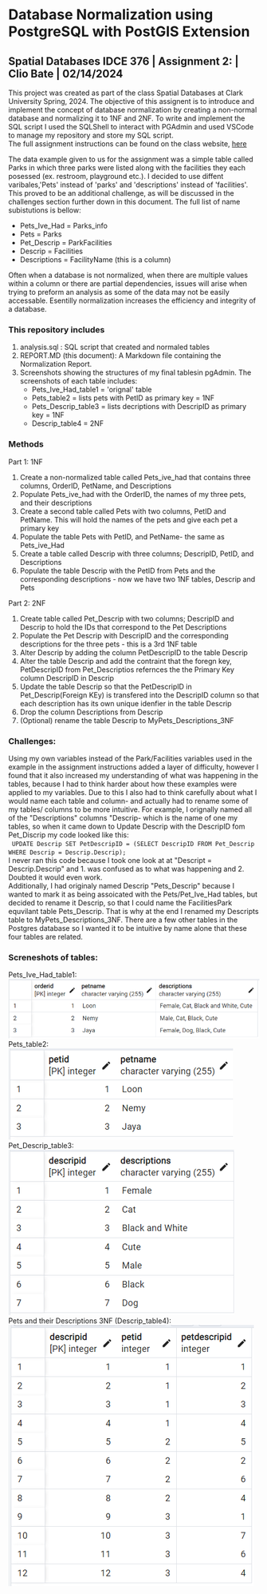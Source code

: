 # Database Normalization using PostgreSQL with PostGIS Extension 
## Spatial Databases IDCE 376 | Assignment 2: | Clio Bate | 02/14/2024

This project was created as part of the class Spatial Databases at Clark University Spring, 2024. The objective of this assignent is to introduce and implement the concept of database normalization by creating a non-normal database and normalizing it to 1NF and 2NF. To write and implement the SQL script I used the SQLShell to interact with PGAdmin and used VSCode to manage my repository and store my SQL script.     
The full assignment instructions can be found on the class website, [here](https://studyingplace.space/spatial-database/labs/A2-Database_Normalization.html)  

The data example given to us for the assignment was a simple table called Parks in which three parks were listed along with the facilities they each posessed (ex. restroom, playground etc.). I decided to use diffent varibales,'Pets' instead of 'parks' and 'descriptions' instead of 'facilities'. This proved to be an additional challenge, as will be discussed in the challenges section further down in this document. The full list of name subistutions is bellow:
- Pets_Ive_Had = Parks_info
- Pets = Parks
- Pet_Descrip = ParkFacilities
- Descrip = Facilities
- Descriptions = FacilityName (this is a column) 
  
Often when a database is not normalized, when there are multiple values within a column or there are partial dependencies, issues will arise when trying to preform an analysis as some of the data may not be easily accessable. Esentilly normalization increases the efficiency and integrity of a database.
  
### This repository includes
1. analysis.sql : SQL script that created and normaled tables
1. REPORT.MD (this document): A Markdown file containing the Normalization Report.
1. Screenshots showing the structures of my final tablesin pgAdmin. The screenshots of each table includes:  
    - Pets_Ive_Had_table1 = 'orignal' table 
    - Pets_table2 = lists pets with PetID as primary key = 1NF
    - Pets_Descrip_table3 = lists decriptions with DescripID as primary key  = 1NF
    - Descrip_table4  = 2NF
  
### Methods
Part 1: 1NF  
1. Create a non-normalized table called Pets_ive_had that contains three columns, OrderID, PetName, and Descriptions
1. Populate Pets_ive_had with the OrderID, the names of my three pets, and their descriptions
1. Create a second table called Pets with two columns, PetID and PetName. This will hold the names of the pets and give each pet a primary key
1. Populate the table Pets with PetID, and PetName- the same as Pets_ive_Had
1. Create a table called Descrip with three columns; DescripID, PetID, and Descriptions 
1. Populate the table Descrip with the PetID from Pets and the corresponding descriptions - now we have two 1NF tables, Descrip and Pets  
  
Part 2: 2NF    
1. Create table called Pet_Descrip with two columns; DescripID and Descrip to hold the IDs that correspond to the Pet Descriptions
1. Populate the Pet Descrip with DescripID and the corresponding descriptions for the three pets - this is a 3rd 1NF table
1. Alter Descrip by adding the column PetDescripID to the table Descrip
1. Alter the table Descrip and add the contraint that the foregn key, PetDescripID from Pet_Descriptios refernces the the Primary Key column DescripID in Descrip
1. Update the table Descrip so that the PetDescripID in Pet_Descrip(Foreign KEy) is transfered into the DescripID column so that each description has its own unique idenfier in the table Descrip
1. Drop the column Descriptions from Descrip
1. (Optional) rename the table Descrip to MyPets_Descriptions_3NF 

  
### Challenges:
Using my own variables instead of the Park/Facilities variables used in the example in the assignment instructions added a layer of difficulty, however I found that it also increased my understanding of what was happening in the tables, because I had to think harder about how these examples were applied to my variables. Due to this I also had to think carefully about what I would name each table and column- and actually had to rename some of my tables/ columns to be more intuitive. 
For example, I orignally named all of the "Descriptions" columns "Descrip- which is the name of one my tables, so when it came down to Update Descrip with the DescripID fom Pet_Discrip my code looked like this:  
` UPDATE Descrip
SET PetDescripID = (SELECT DescripID FROM Pet_Descrip WHERE Descrip = Descrip.Descrip);`  
I never ran this code because I took one look at at "Descript = Descrip.Descrip" and 1. was confused as to what was happening and 2. Doubted it would even work.  
Additionally, I had originaly named Descrip "Pets_Descrip" because I wanted to mark it as being assoicated with the Pets/Pet_Ive_Had tables, but decided to rename it Descrip, so that I could name the FacilitiesPark equvilant table Pets_Descrip. That is why at the end I renamed my Descripts table to MyPets_Descriptions_3NF. There are a few other tables in the Postgres database so I wanted it to be intuitive by name alone that these four tables are related.

   
### Screneshots of tables:
Pets_Ive_Had_table1:  
![Pets_Ive_Had Table](Pets_Ive_Had_table1.png)  
Pets_table2:  
![Pets Table](Pets_table2.png)  
Pet_Descrip_table3:  
![Pet_Descrip Table](Pet_Descrip_table3.png)  
Pets and their Descriptions 3NF (Descrip_table4):  
![Descrip Table](Descrip_table4.png)  